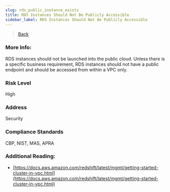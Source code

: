 ```yaml
---
slug: rds_public_instance_exists
title: RDS Instances Should Not Be Publicly Accessible
sidebar_label: RDS Instances Should Not Be Publicly Accessible
---
```

> [Back](../../sgaudit)

### More Info:
RDS instances should not be launched into the public cloud. Unless there is a specific business requirement, RDS instances should not have a public endpoint and should be accessed from within a VPC only.

### Risk Level
High

### Address
Security

### Compliance Standards
CBP, NIST, MAS, APRA

### Additional Reading:
- [https://docs.aws.amazon.com/redshift/latest/mgmt/getting-started-cluster-in-vpc.html](https://docs.aws.amazon.com/redshift/latest/mgmt/getting-started-cluster-in-vpc.html) 
